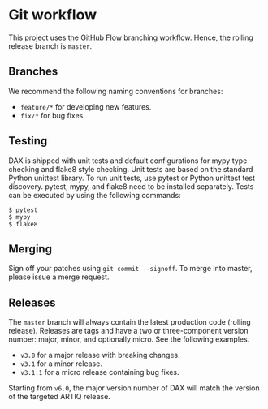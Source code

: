 # Git workflow

This project uses the [GitHub Flow](https://guides.github.com/introduction/flow/) branching workflow.
Hence, the rolling release branch is `master`.
 
## Branches

We recommend the following naming conventions for branches:

- `feature/*` for developing new features.
- `fix/*` for bug fixes.

## Testing

DAX is shipped with unit tests and default configurations for mypy type checking and flake8 style checking.
Unit tests are based on the standard Python unittest library.
To run unit tests, use pytest or Python unittest test discovery.
pytest, mypy, and flake8 need to be installed separately.
Tests can be executed by using the following commands:

```shell
$ pytest
$ mypy
$ flake8
```

## Merging

Sign off your patches using `git commit --signoff`.
To merge into master, please issue a merge request.

## Releases

The `master` branch will always contain the latest production code (rolling release).
Releases are tags and have a two or three-component version number: major, minor, and optionally micro.
See the following examples.

- `v3.0` for a major release with breaking changes.
- `v3.1` for a minor release.
- `v3.1.1` for a micro release containing bug fixes.

Starting from `v6.0`, the major version number of DAX will match the version of the targeted ARTIQ release.

